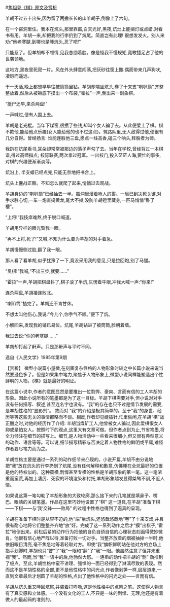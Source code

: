 #[焦祖尧《棋》原文及赏析](https://www.vrrw.net/wx/15321.html)

羊胡不过五十出头,因为留了两撇长长的山羊胡子,倒像上了六旬。

在一个窑洞里住。我本在炕头,那里靠窗,白天光好,黑夜,炕灶上能搁灯或点蜡,对看书有用。羊胡一来,却把我的行李扔到了炕尾。简直岂有此理! 很想发发火。别人来劝:“他老寒腿,到哪也是睡炕头,忍了吧!”

只能忍了。但羊胡却不领情,见我总绷着脸。像是怪我不懂规矩,竟敢捷足占了他的世袭领地。

这地方,黑夜里死寂一片。风在外头肆意闯荡,把灰砂往窗上撒.偶而带来几声狗吠,凄厉而遥远。

干一天活,晚上都想早早往被筒筒里钻。羊胡却端坐炕头,卷了十来支“喇叭筒”,齐整整放着,然后从被褥底下摸出一个布袋,“霍拉”一声,倒出来一副象棋。

“挺尸还早,来杀两盘!”

一声喊过,便有人围上去。

羊胡是老光棍。当年下煤窑,很攒了些钱,却叫个女人骗了去。从此便爱上了棋。棋不欺他,能给他点乐趣(女人能给他的也不过这点)。筑路队里,无人敌得过他,便很有几分自得。曾经扬言: 谁能连胜他三盘,愿点一炷高香,磕三个响头,拜胜者为师。

我趴在炕尾看书,耳朵却常常被那边的落子声勾了去。当年在学校,曾经背过一本棋谱,得过高师指点; 校际联赛,两次拿过冠军。一出校门,投入茫茫人海,要忙的事多,对棋的兴趣便渐渐淡薄。

炕沿上, 半支蜡已经点完,只能无奈地把书合上。

炕头上鏖战正酣。不知怎么就爬了起来,悄悄过去观战。

羊胡身边的“喇叭筒”已经抽去一半。窑洞里漫着呛人的雾。一局已到决死关键,对手求胜心切,一车一炮直捣黄龙,尾大不掉;没防羊胡镫里藏身,一匹马悄悄“卧了槽”。

“上将!”我技痒难熬,终于脱口喊道。

羊胡用异样的眼光瞥我一眼。

“再不上将,死了!”又喊,不知为什么要为羊胡的对手着急。

羊胡慢慢侧过脸,翻了我一眼。

那人看了看羊胡,似乎犹豫了一下,竟没采用我的意见,只是拉回炮,别了马腿。

“臭棋!”我喊,“不出三步,就要……”

“霍拉”一声,羊胡把棋盘抖了,棋子滚了半炕,仄愣着牛眼,冲我大喊一声:“你来!”

连杀两盘,羊胡接连败北。

“喇叭筒”抽完了。羊胡还不肯甘休。

不想太叫他伤心,我说:“今儿个,你手气不顺。”便下了炕。

小解回来,发现我的铺已易位。炕尾,羊胡钻进了被筒筒,脸朝着墙。

我过去说:“你的老寒腿……”

羊胡却打起了鼾声。只是那鼾声与平时不同。

选自《人民文学》1985年第9期



【赏析】 微型小说篇小量微,在刻画复杂性格的人物形象时较之中长篇小说来说当然要逊色多了。但是如果集中笔力,聚焦于人物形象上,微型小说同样能塑造出个性鲜明的人物。《棋》就是最好的明证。

在这篇小说中,作者的意图显然是要推出一位剽悍、豪爽、言而有信的工人羊胡的形象。因此小说所有的笔墨都是为了这一目标。羊胡下棋需要对手,但小说对对手没有任何描写、叙述,甚至连名字也没有。“我”的存在也只不过是情节发展的需要, 是羊胡性格的“显影剂”。 故而对 “我”的介绍是极其简单的。至于“我”的身世、经历等等这些无关的事情都略而不谈。相反,作者却见缝插针,忙里偷闲,在羊胡“棋”战正酣之时,对他的经历作了介绍: 羊胡当煤矿工人,他曾被女人骗过,因此爱棋恨女人抑或是怕女人。按照时下的观点,这里大有文章可做。但作者点到为止,节省笔墨,将全力倾注在细节的描写上。细节,是人物活动中一些看来很细小,但又很有典型意义的动作、语言等等。可以说,细节描写精彩与否决定着人物性格的鲜明或平庸,难怪作者要尽笔力而为之。

羊胡性格主要是通过一系列的动作细节来凸现的。小说开篇,羊胡不由分说地把“我”放在炕头的行李扔到了炕尾,没有任何解释和歉意,仿佛睡在全炕最好的位置是他的特权似的。这种蛮横,剽悍甚至专横的性格是羊胡形象的第一笔。这一笔浓重而蛮荒,再加上凄厉、死寂的环境渲染和衬托,羊胡形象越发显得桀骜不驯,不近人情。

如果说这第一笔勾勒了羊胡形象的大致轮廓,那么接下来的几笔就是填鼻子、嘴巴、眼睛的关键笔墨。作品在这里巧妙地设置了“棋” 这一道具,在羊胡“准备下棋——下棋——与‘我’交锋——败局” 的过程中性格也得到了逼真的呈现。

羊胡在准备下棋时是从容不迫的,他“端”坐炕头,还悠哉悠哉地“卷”了十来支烟,并且很有耐心地将它们整整齐齐地“放”好。完成了这一系列动作之后才“摸”出棋子,“霍拉”地倒出来。前松后紧的动作行为把他的自负自骄自信的心理状态刻画得微妙微肖。他很有信心地严阵以待,准备打败一切对手。当整齐放着的烟被抽掉一半时,他依旧眼目清亮,毫不焦急地等着轻取对方。即使“我”旗帜鲜明站在他对方的立场上指手划脚时,羊胡也只“瞥”了“我”一眼和“翻”了“我”一眼。他虽然注意了但并未重视“我”。然而,当“我”一语中的后,他勃然大怒。一连串的动作把羊胡的“剽” 劲推到了极点。至此,羊胡性格中蛮不讲理、强悍的一面已经得到了淋漓尽致的表现。然而这不是羊胡性格的全部,更不是他性格中的闪光点,作者像剥笋一样,层层道来,一直到文章最后才划圆了羊胡的性格,点出了他性格中的闪光之处——言而有信。

羊胡从炕头重又睡回炕尾,并装着打呼噜,这是他性格中的点睛之笔。这使得人物具有了真实感和立体感。一个没有文化的工人,不只是一味的剽悍、无理,他还是有着做人的最起码的准则的。

